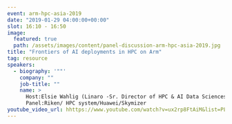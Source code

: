 ```yaml
---
event: arm-hpc-asia-2019
date: "2019-01-29 04:00:00+00:00"
slot: 16:10	- 16:50
image:
  featured: true
  path: /assets/images/content/panel-discussion-arm-hpc-asia-2019.jpg
title: "Frontiers of AI deployments in HPC on Arm"
tag: resource
speakers:
  - biography: '""'
    company: ""
    job-title: ""
    name: >
      Host:Elsie Wahlig (Linaro -Sr. Director of HPC & AI Data Sciences)
      Panel:Riken/ HPC system/Huawei/Skymizer
youtube_video_url: hhttps://www.youtube.com/watch?v=ux2rp8FtAiM&list=PLKZSArYQptsPLGSEUycUowh9oy8WF_epV&index=16
---
```


